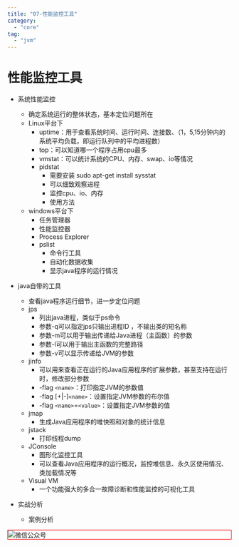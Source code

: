 ```yaml
---
title: "07-性能监控工具"
category:
  - "core"
tag:
  - "jvm"
---
```


# 性能监控工具

- 系统性能监控
  - 确定系统运行的整体状态，基本定位问题所在
  - Linux平台下
    - uptime：用于查看系统时间、运行时间、连接数、（1，5,15分钟内的系统平均负载，即运行队列中的平均进程数）
    - top：可以知道哪一个程序占用cpu最多
    - vmstat：可以统计系统的CPU、内存、swap、io等情况
    - pidstat
      - 需要安装 sudo apt-get install sysstat
      - 可以细致观察进程
      - 监控cpu、io、内存
      - 使用方法
  - windows平台下
    - 任务管理器
    - 性能监控器
    - Process Explorer
    - pslist
      - 命令行工具
      - 自动化数据收集
      - 显示java程序的运行情况

- java自带的工具
  - 查看java程序运行细节，进一步定位问题
  - jps
    - 列出java进程，类似于ps命令
    - 参数-q可以指定jps只输出进程ID ，不输出类的短名称
    - 参数-m可以用于输出传递给Java进程（主函数）的参数
    - 参数-l可以用于输出主函数的完整路径
    - 参数-v可以显示传递给JVM的参数
  - jinfo
    - 可以用来查看正在运行的Java应用程序的扩展参数，甚至支持在运行时，修改部分参数
    - -flag `<name>`：打印指定JVM的参数值
    - -flag [+|-]`<name>`：设置指定JVM参数的布尔值
    - -flag `<name>`=`<value>`：设置指定JVM参数的值
  - jmap
    - 生成Java应用程序的堆快照和对象的统计信息
  - jstack
    - 打印线程dump
  - JConsole
    - 图形化监控工具
    - 可以查看Java应用程序的运行概况，监控堆信息、永久区使用情况、类加载情况等
  - Visual VM
    - 一个功能强大的多合一故障诊断和性能监控的可视化工具




- 实战分析
  - 案例分析
<img style="border:1px red solid; display:block; margin:0 auto;" :src="$withBase('/qrcode.jpg')" alt="微信公众号" />
